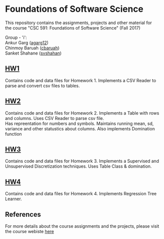 # Foundations of Software Science

This repository contains the assignments, projects and other material for the course "CSC 591: Foundations of Software Science" (Fall 2017)<br />

Group - 'i': <br />
Ankur Garg ([agarg12](https://github.com/iankurgarg))<br/>
Chinmoy Baruah ([cbaruah](https://github.com/cbaruah))<br />
Sanket Shahane ([svshahan](https://github.com/shahanesanket))

## [HW1](./HW1)
Contains code and data files for Homework 1. Implements a CSV Reader to parse and convert csv files to tables.

## [HW2](./HW2)
Contains code and data files for Homework 2. Implements a Table with rows and columns. Uses CSV Reader to parse csv file. <br />
Has repreentation for numbers and symbols. Maintains running mean, sd, variance and other statustics about columns. Also implements Domination function <br />

## [HW3](./HW3)
Contains code and data files for Homework 3. Implements a Supervised and Unsupervised Discretization techniques. Uses Table Class & domination.

## [HW4](./HW4)
Contains code and data files for Homework 4. Implements Regression Tree Learner.

## References
For more details about the course assignments and the projects, please visit the course webiste [here](https://txt.github.io/fss17/index)
